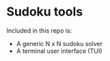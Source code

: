 Sudoku tools
============

Included in this repo is:

- A generic N x N sudoku solver
- A terminal user interface (TUI)
